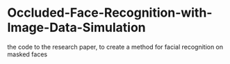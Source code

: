 # Occluded-Face-Recognition-with-Image-Data-Simulation
the code to the research paper, to create a method for facial recognition on masked faces 

